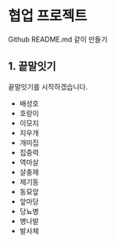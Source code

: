 # 협업 프로젝트
Github README.md 같이 만들기

## 1. 끝말잇기
끝말잇기를 시작하겠습니다.

- 배성호
- 호랑이
- 이모지
- 지우개
- 개미집
- 집중력
- 역마살
- 살충제
- 제기동
- 동묘앞
- 앞마당
- 당뇨병
- 병나발
- 발사체